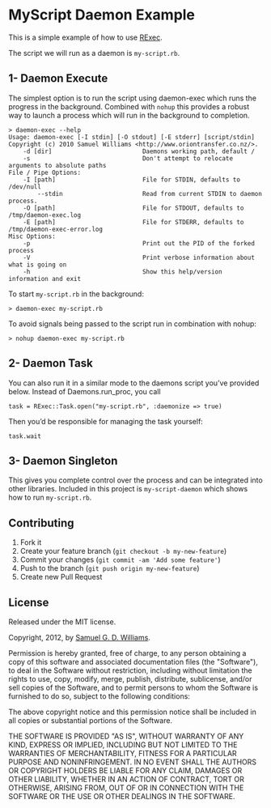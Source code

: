 # MyScript Daemon Example

This is a simple example of how to use [RExec][1].

The script we will run as a daemon is `my-script.rb`.

[1]: http://www.codeotaku.com/projects/rexec

## 1- Daemon Execute

The simplest option is to run the script using daemon-exec which runs the progress in the background. Combined with `nohup` this provides a robust way to launch a process which will run in the background to completion.

	> daemon-exec --help
	Usage: daemon-exec [-I stdin] [-O stdout] [-E stderr] [script/stdin]
	Copyright (c) 2010 Samuel Williams <http://www.oriontransfer.co.nz/>.
		-d [dir]                         Daemons working path, default /
		-s                               Don't attempt to relocate arguments to absolute paths
	File / Pipe Options:
		-I [path]                        File for STDIN, defaults to /dev/null
		    --stdin                      Read from current STDIN to daemon process.
		-O [path]                        File for STDOUT, defaults to /tmp/daemon-exec.log
		-E [path]                        File for STDERR, defaults to /tmp/daemon-exec-error.log
	Misc Options:
		-p                               Print out the PID of the forked process
		-V                               Print verbose information about what is going on
		-h                               Show this help/version information and exit

To start `my-script.rb` in the background:

	> daemon-exec my-script.rb

To avoid signals being passed to the script run in combination with nohup:

	> nohup daemon-exec my-script.rb

## 2- Daemon Task

You can also run it in a similar mode to the daemons script you’ve provided below. Instead of Daemons.run_proc, you call 

	task = RExec::Task.open("my-script.rb", :daemonize => true)

Then you’d be responsible for managing the task yourself:

	task.wait

## 3- Daemon Singleton

This gives you complete control over the process and can be integrated into other libraries. Included in this project is `my-script-daemon` which shows how to run `my-script.rb`.

## Contributing

1. Fork it
2. Create your feature branch (`git checkout -b my-new-feature`)
3. Commit your changes (`git commit -am 'Add some feature'`)
4. Push to the branch (`git push origin my-new-feature`)
5. Create new Pull Request

## License

Released under the MIT license.

Copyright, 2012, by [Samuel G. D. Williams](http://www.codeotaku.com/samuel-williams).

Permission is hereby granted, free of charge, to any person obtaining a copy
of this software and associated documentation files (the "Software"), to deal
in the Software without restriction, including without limitation the rights
to use, copy, modify, merge, publish, distribute, sublicense, and/or sell
copies of the Software, and to permit persons to whom the Software is
furnished to do so, subject to the following conditions:

The above copyright notice and this permission notice shall be included in
all copies or substantial portions of the Software.

THE SOFTWARE IS PROVIDED "AS IS", WITHOUT WARRANTY OF ANY KIND, EXPRESS OR
IMPLIED, INCLUDING BUT NOT LIMITED TO THE WARRANTIES OF MERCHANTABILITY,
FITNESS FOR A PARTICULAR PURPOSE AND NONINFRINGEMENT. IN NO EVENT SHALL THE
AUTHORS OR COPYRIGHT HOLDERS BE LIABLE FOR ANY CLAIM, DAMAGES OR OTHER
LIABILITY, WHETHER IN AN ACTION OF CONTRACT, TORT OR OTHERWISE, ARISING FROM,
OUT OF OR IN CONNECTION WITH THE SOFTWARE OR THE USE OR OTHER DEALINGS IN
THE SOFTWARE.
